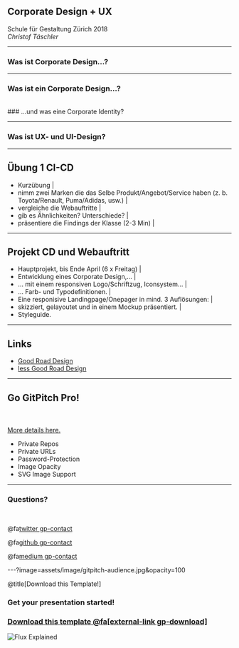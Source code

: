 ## Corporate Design + UX

Schule für Gestaltung Zürich 2018 <br>
_Christof Täschler_

---

### Was ist Corporate Design…? 

---

### Was ist ein Corporate Design…? 
<br>
### …und was eine Corporate Identity?

---

### Was ist UX- und UI-Design?

---


## Übung 1 CI-CD

- Kurzübung |
- nimm zwei Marken die das Selbe Produkt/Angebot/Service haben (z. b. Toyota/Renault, Puma/Adidas, usw.) |
- vergleiche die Webauftritte |
- gib es Ähnlichkeiten? Unterschiede? |
- präsentiere die Findings der Klasse (2-3 Min) |

---

## Projekt CD und Webauftritt 

- Hauptprojekt, bis Ende April (6 x Freitag) |
- Entwicklung eines Corporate Design,… |
- … mit einem responsiven Logo/Schriftzug, Iconsystem… |
- … Farb- und Typodefinitionen. |  
- Eine responisive Landingpage/Onepager in mind. 3 Auflösungen: |
- skizziert, gelayoutet und in einem Mockup präsentiert. |
- Styleguide.


---

## Links

- [Good Road Design](https://principles.design/examples/10-principles-of-good-road-design)
- [less Good Road Design](https://www.instagram.com/p/BdN3zBDBflL/?hl=de)

---

## Go GitPitch Pro!

<br>
<div class="left">
    <i class="fa fa-user-secret fa-5x" aria-hidden="true"> </i><br>
    <a href="https://gitpitch.com/pro-features" class="pro-link">
    More details here.</a>
</div>
<div class="right">
    <ul>
        <li>Private Repos</li>
        <li>Private URLs</li>
        <li>Password-Protection</li>
        <li>Image Opacity</li>
        <li>SVG Image Support</li>
    </ul>
</div>

---

### Questions?

<br>

@fa[twitter gp-contact](@gitpitch)

@fa[github gp-contact](gitpitch)

@fa[medium gp-contact](@gitpitch)

---?image=assets/image/gitpitch-audience.jpg&opacity=100

@title[Download this Template!]

### Get your presentation started!
### [Download this template @fa[external-link gp-download]](https://gitpitch.com/template/download/black)


![Flux Explained](https://facebook.github.io/flux/img/flux-simple-f8-diagram-explained-1300w.png)
